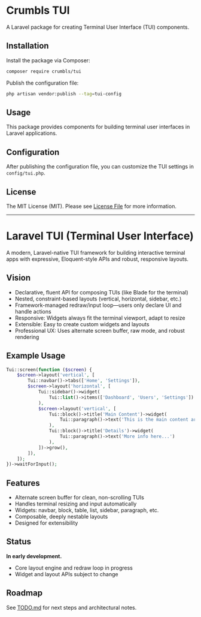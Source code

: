 # Crumbls TUI

A Laravel package for creating Terminal User Interface (TUI) components.

## Installation

Install the package via Composer:

```bash
composer require crumbls/tui
```

Publish the configuration file:

```bash
php artisan vendor:publish --tag=tui-config
```

## Usage

This package provides components for building terminal user interfaces in Laravel applications.

## Configuration

After publishing the configuration file, you can customize the TUI settings in `config/tui.php`.

## License

The MIT License (MIT). Please see [License File](LICENSE.md) for more information.

---

# Laravel TUI (Terminal User Interface)

A modern, Laravel-native TUI framework for building interactive terminal apps with expressive, Eloquent-style APIs and robust, responsive layouts.

## Vision
- Declarative, fluent API for composing TUIs (like Blade for the terminal)
- Nested, constraint-based layouts (vertical, horizontal, sidebar, etc.)
- Framework-managed redraw/input loop—users only declare UI and handle actions
- Responsive: Widgets always fit the terminal viewport, adapt to resize
- Extensible: Easy to create custom widgets and layouts
- Professional UX: Uses alternate screen buffer, raw mode, and robust rendering

## Example Usage
```php
Tui::screen(function ($screen) {
    $screen->layout('vertical', [
        Tui::navbar()->tabs(['Home', 'Settings']),
        $screen->layout('horizontal', [
            Tui::sidebar()->widget(
                Tui::list()->items(['Dashboard', 'Users', 'Settings'])
            ),
            $screen->layout('vertical', [
                Tui::block()->title('Main Content')->widget(
                    Tui::paragraph()->text('This is the main content area.')
                ),
                Tui::block()->title('Details')->widget(
                    Tui::paragraph()->text('More info here...')
                ),
            ])->grow(),
        ]),
    ]);
})->waitForInput();
```

## Features
- Alternate screen buffer for clean, non-scrolling TUIs
- Handles terminal resizing and input automatically
- Widgets: navbar, block, table, list, sidebar, paragraph, etc.
- Composable, deeply nestable layouts
- Designed for extensibility

## Status
**In early development.**
- Core layout engine and redraw loop in progress
- Widget and layout APIs subject to change

## Roadmap
See [TODO.md](TODO.md) for next steps and architectural notes.